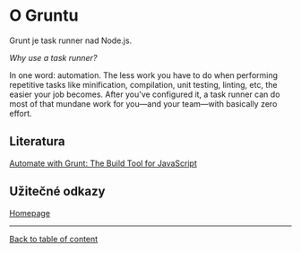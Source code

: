 O Gruntu
========

Grunt je task runner nad Node.js.

*Why use a task runner?*

In one word: automation. The less work you have to do when performing repetitive tasks like minification, compilation, unit testing, linting, etc, the easier your job becomes. After you've configured it, a task runner can do most of that mundane work for you—and your team—with basically zero effort.

## Literatura

[Automate with Grunt: The Build Tool for JavaScript](http://pragprog.com/book/bhgrunt/automate-with-grunt)

## Užitečné odkazy

[Homepage](http://gruntjs.com/)


-----

[Back to table of content](../../README.md)